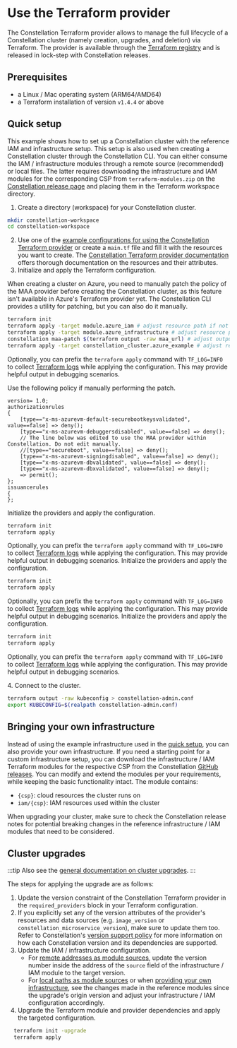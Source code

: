 # Use the Terraform provider

The Constellation Terraform provider allows to manage the full lifecycle of a Constellation cluster (namely creation, upgrades, and deletion) via Terraform.
The provider is available through the [Terraform registry](https://registry.terraform.io/providers/edgelesssys/constellation/latest) and is released in lock-step with Constellation releases.

## Prerequisites

- a Linux / Mac operating system (ARM64/AMD64)
- a Terraform installation of version `v1.4.4` or above

## Quick setup

This example shows how to set up a Constellation cluster with the reference IAM and infrastructure setup. This setup is also used when creating a Constellation cluster through the Constellation CLI. You can either consume the IAM / infrastructure modules through a remote source (recommended) or local files. The latter requires downloading the infrastructure and IAM modules for the corresponding CSP from `terraform-modules.zip` on the [Constellation release page](https://github.com/edgelesssys/constellation/releases/latest) and placing them in the Terraform workspace directory.

1. Create a directory (workspace) for your Constellation cluster.

  ```bash
  mkdir constellation-workspace
  cd constellation-workspace
  ```

2. Use one of the [example configurations for using the Constellation Terraform provider](https://github.com/edgelesssys/constellation/tree/main/terraform-provider-constellation/examples/full) or create a `main.tf` file and fill it with the resources you want to create. The [Constellation Terraform provider documentation](https://registry.terraform.io/providers/edgelesssys/constellation/latest) offers thorough documentation on the resources and their attributes.
3. Initialize and apply the Terraform configuration.
  <tabs groupId="csp">

  <tabItem value="azure" label="Azure">
  When creating a cluster on Azure, you need to manually patch the policy of the MAA provider before creating the Constellation cluster, as this feature isn't available in Azure's Terraform provider yet. The Constellation CLI provides a utility for patching, but you
  can also do it manually.

  ```bash
  terraform init
  terraform apply -target module.azure_iam # adjust resource path if not using the example configuration
  terraform apply -target module.azure_infrastructure # adjust resource path if not using the example configuration
  constellation maa-patch $(terraform output -raw maa_url) # adjust output path / input if not using the example configuration or manually patch the resource
  terraform apply -target constellation_cluster.azure_example # adjust resource path if not using the example configuration
  ```

  Optionally, you can prefix the `terraform apply` command with `TF_LOG=INFO` to collect [Terraform logs](https://developer.hashicorp.com/terraform/internals/debugging) while applying the configuration. This may provide helpful output in debugging scenarios.

  Use the following policy if manually performing the patch.

  ```
  version= 1.0;
  authorizationrules
  {
      [type=="x-ms-azurevm-default-securebootkeysvalidated", value==false] => deny();
      [type=="x-ms-azurevm-debuggersdisabled", value==false] => deny();
      // The line below was edited to use the MAA provider within Constellation. Do not edit manually.
      //[type=="secureboot", value==false] => deny();
      [type=="x-ms-azurevm-signingdisabled", value==false] => deny();
      [type=="x-ms-azurevm-dbvalidated", value==false] => deny();
      [type=="x-ms-azurevm-dbxvalidated", value==false] => deny();
      => permit();
  };
  issuancerules
  {
  };
  ```

  </tabItem>
  <tabItem value="aws" label="AWS">
  Initialize the providers and apply the configuration.

  ```bash
  terraform init
  terraform apply
  ```

  Optionally, you can prefix the `terraform apply` command with `TF_LOG=INFO` to collect [Terraform logs](https://developer.hashicorp.com/terraform/internals/debugging) while applying the configuration. This may provide helpful output in debugging scenarios.
  </tabItem>
  <tabItem value="gcp" label="GCP">
  Initialize the providers and apply the configuration.

  ```bash
  terraform init
  terraform apply
  ```

  Optionally, you can prefix the `terraform apply` command with `TF_LOG=INFO` to collect [Terraform logs](https://developer.hashicorp.com/terraform/internals/debugging) while applying the configuration. This may provide helpful output in debugging scenarios.
  </tabItem>
  <tabItem value="stackit" label="STACKIT">
  Initialize the providers and apply the configuration.

  ```bash
  terraform init
  terraform apply
  ```

  Optionally, you can prefix the `terraform apply` command with `TF_LOG=INFO` to collect [Terraform logs](https://developer.hashicorp.com/terraform/internals/debugging) while applying the configuration. This may provide helpful output in debugging scenarios.
  </tabItem>

  </tabs>
4. Connect to the cluster.

  ```bash
  terraform output -raw kubeconfig > constellation-admin.conf
  export KUBECONFIG=$(realpath constellation-admin.conf)
  ```

## Bringing your own infrastructure

Instead of using the example infrastructure used in the [quick setup](#quick-setup), you can also provide your own infrastructure.
If you need a starting point for a custom infrastructure setup, you can download the infrastructure / IAM Terraform modules for the respective CSP from the Constellation [GitHub releases](https://github.com/edgelesssys/constellation/releases). You can modify and extend the modules per your requirements, while keeping the basic functionality intact.
The module contains:

- `{csp}`: cloud resources the cluster runs on
- `iam/{csp}`: IAM resources used within the cluster

When upgrading your cluster, make sure to check the Constellation release notes for potential breaking changes in the reference infrastructure / IAM modules that need to be considered.

## Cluster upgrades

:::tip
Also see the [general documentation on cluster upgrades](./upgrade.md).
:::

The steps for applying the upgrade are as follows:

1. Update the version constraint of the Constellation Terraform provider in the `required_providers` block in your Terraform configuration.
2. If you explicitly set any of the version attributes of the provider's resources and data sources (e.g. `image_version` or `constellation_microservice_version`), make sure to update them too. Refer to Constellation's [version support policy](https://github.com/edgelesssys/constellation/blob/main/dev-docs/workflows/versions-support.md) for more information on how each Constellation version and its dependencies are supported.
3. Update the IAM / infrastructure configuration.
   - For [remote addresses as module sources](https://developer.hashicorp.com/terraform/language/modules/sources#fetching-archives-over-http), update the version number inside the address of the `source` field of the infrastructure / IAM module to the target version.
   - For [local paths as module sources](https://developer.hashicorp.com/terraform/language/modules/sources#local-paths) or when [providing your own infrastructure](#bringing-your-own-infrastructure), see the changes made in the reference modules since the upgrade's origin version and adjust your infrastructure / IAM configuration accordingly.
4. Upgrade the Terraform module and provider dependencies and apply the targeted configuration.

```bash
  terraform init -upgrade
  terraform apply
```
